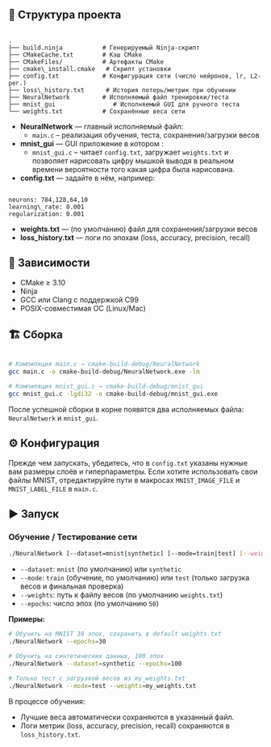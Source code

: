  ## 📂 Структура проекта

```

.
├── build.ninja           # Генерируемый Ninja-скрипт
├── CMakeCache.txt        # Кэш CMake
├── CMakeFiles/           # Артефакты CMake
├── cmake\_install.cmake   # Скрипт установки
├── config.txt            # Конфигурация сети (число нейронов, lr, L2-рег.)
├── loss\_history.txt      # История потерь/метрик при обучении
├── NeuralNetwork         # Исполняемый файл тренировки/теста
├── mnist_gui                # Исполняемый GUI для ручного теста
└── weights.txt           # Сохранённые веса сети

```

- **NeuralNetwork** — главный исполняемый файл:  
  - `main.c` – реализация обучения, теста, сохранения/загрузки весов  
- **mnist_gui** — GUI приложение в котором :  
  - `mnist_gui.c` – читает `config.txt`, загружает `weights.txt` и позволяет нарисовать цифру мышкой выводя в реальном времени вероятности того какая цифра была нарисована.
- **config.txt** — задайте в нём, например:  
```

neurons: 784,128,64,10
learning\_rate: 0.001
regularization: 0.001

````
- **weights.txt** — (по умолчанию) файл для сохранения/загрузки весов  
- **loss_history.txt** — логи по эпохам (loss, accuracy, precision, recall)

## 🔧 Зависимости

- CMake ≥ 3.10  
- Ninja  
- GCC или Clang с поддержкой C99  
- POSIX-совместимая ОС (Linux/Mac)

## 🏗 Сборка

```bash

# Компиляция main.c → cmake-build-debug/NeuralNetwork
gcc main.c -o cmake-build-debug/NeuralNetwork.exe -lm

# Компиляция mnist_gui.c → cmake-build-debug/mnist_gui 
gcc mnist_gui.c -lgdi32 -o cmake-build-debug/mnist_gui.exe

````

После успешной сборки в корне появятся два исполняемых файла: `NeuralNetwork` и `mnist_gui`.

## ⚙ Конфигурация

Прежде чем запускать, убедитесь, что в `config.txt` указаны нужные вам размеры слоёв и гиперпараметры.
Если хотите использовать свои файлы MNIST, отредактируйте пути в макросах `MNIST_IMAGE_FILE` и `MNIST_LABEL_FILE` в `main.c`.

## ▶️ Запуск

### Обучение / Тестирование сети

```bash
./NeuralNetwork [--dataset=mnist|synthetic] [--mode=train|test] [--weights=FILE] [--epochs=N]
```

* `--dataset`: `mnist` (по умолчанию) или `synthetic`
* `--mode`: `train` (обучение, по умолчанию) или `test` (только загрузка весов и финальная проверка)
* `--weights`: путь к файлу весов (по умолчанию `weights.txt`)
* `--epochs`: число эпох (по умолчанию `50`)

**Примеры:**

```bash
# Обучить на MNIST 30 эпох, сохранить в default weights.txt
./NeuralNetwork --epochs=30

# Обучить на синтетических данных, 100 эпох
./NeuralNetwork --dataset=synthetic --epochs=100

# Только тест с загрузкой весов из my_weights.txt
./NeuralNetwork --mode=test --weights=my_weights.txt
```

В процессе обучения:

* Лучшие веса автоматически сохраняются в указанный файл.
* Логи метрик (loss, accuracy, precision, recall) сохраняются в `loss_history.txt`.
